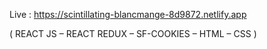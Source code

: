Live : https://scintillating-blancmange-8d9872.netlify.app

( REACT JS – REACT REDUX – SF-COOKIES – HTML – CSS )
